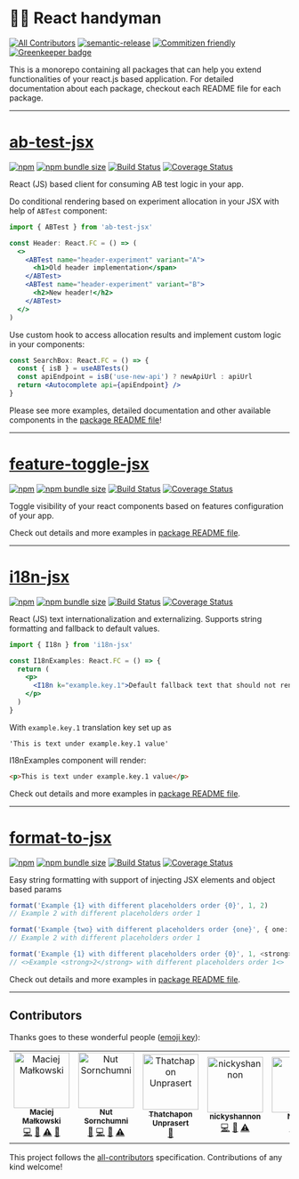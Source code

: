 # 👨‍🔧 React handyman

[![All Contributors](https://img.shields.io/badge/all_contributors-5-orange.svg?style=flat-square)](#contributors)
[![semantic-release](https://img.shields.io/badge/%20%20%F0%9F%93%A6%F0%9F%9A%80-semantic--release-e10079.svg)](https://github.com/semantic-release/semantic-release)
[![Commitizen friendly](https://img.shields.io/badge/commitizen-friendly-brightgreen.svg)](http://commitizen.github.io/cz-cli/)
[![Greenkeeper badge](https://badges.greenkeeper.io/matmalkowski/react-handyman.svg)](https://greenkeeper.io/)

This is a monorepo containing all packages that can help you extend functionalities of your react.js based application. For detailed documentation about each package, checkout each README file for each package.

---

# [ab-test-jsx](/packages/ab-test-jsx)

[![npm](https://img.shields.io/npm/v/ab-test-jsx.svg)](https://www.npmjs.com/package/ab-test-jsx)
[![npm bundle size](https://img.shields.io/bundlephobia/minzip/ab-test-jsx.svg)](https://bundlephobia.com/result?p=ab-test-jsx)
[![Build Status](https://travis-ci.org/matmalkowski/react-handyman.svg?branch=master)](https://travis-ci.org/matmalkowski/react-handyman)
[![Coverage Status](https://coveralls.io/repos/github/matmalkowski/react-handyman/badge.svg?branch=master&service=github)](https://coveralls.io/github/matmalkowski/react-handyman?branch=master)

React (JS) based client for consuming AB test logic in your app.

Do conditional rendering based on experiment allocation in your JSX with help of `ABTest` component:

```jsx
import { ABTest } from 'ab-test-jsx'

const Header: React.FC = () => (
  <>
    <ABTest name="header-experiment" variant="A">
      <h1>Old header implementation</span>
    </ABTest>
    <ABTest name="header-experiment" variant="B">
      <h2>New header!</h2>
    </ABTest>
  </>
)
```

Use custom hook to access allocation results and implement custom logic in your components:

```jsx
const SearchBox: React.FC = () => {
  const { isB } = useABTests()
  const apiEndpoint = isB('use-new-api') ? newApiUrl : apiUrl
  return <Autocomplete api={apiEndpoint} />
}
```

Please see more examples, detailed documentation and other available components in the [package README file](/packages/ab-test-jsx)!

---

# [feature-toggle-jsx](/packages/feature-toggle-jsx)

[![npm](https://img.shields.io/npm/v/feature-toggle-jsx.svg)](https://www.npmjs.com/package/feature-toggle-jsx)
[![npm bundle size](https://img.shields.io/bundlephobia/minzip/feature-toggle-jsx.svg)](https://bundlephobia.com/result?p=feature-toggle-jsx)
[![Build Status](https://travis-ci.org/matmalkowski/react-handyman.svg?branch=master)](https://travis-ci.org/matmalkowski/react-handyman)
[![Coverage Status](https://coveralls.io/repos/github/matmalkowski/react-handyman/badge.svg?branch=master&service=github)](https://coveralls.io/github/matmalkowski/react-handyman?branch=master)

Toggle visibility of your react components based on features configuration of your app.

Check out details and more examples in [package README file](/packages/feature-toggle-jsx).

---

# [i18n-jsx](/packages/i18n-jsx)

[![npm](https://img.shields.io/npm/v/i18n-jsx.svg)](https://www.npmjs.com/package/i18n-jsx)
[![npm bundle size](https://img.shields.io/bundlephobia/minzip/i18n-jsx.svg)](https://bundlephobia.com/result?p=i18n-jsx)
[![Build Status](https://travis-ci.org/matmalkowski/react-handyman.svg?branch=master)](https://travis-ci.org/matmalkowski/react-handyman)
[![Coverage Status](https://coveralls.io/repos/github/matmalkowski/react-handyman/badge.svg?branch=master&service=github)](https://coveralls.io/github/matmalkowski/react-handyman?branch=master)

React (JS) text internationalization and externalizing. Supports string formatting and fallback to default values.

```jsx
import { I18n } from 'i18n-jsx'

const I18nExamples: React.FC = () => {
  return (
    <p>
      <I18n k="example.key.1">Default fallback text that should not render</I18n>
    </p>
  )
}
```

With `example.key.1` translation key set up as

```
'This is text under example.key.1 value'
```

I18nExamples component will render:

```html
<p>This is text under example.key.1 value</p>
```

Check out details and more examples in [package README file](/packages/i18n-jsx).

---

# [format-to-jsx](/packages/format-to-jsx)

[![npm](https://img.shields.io/npm/v/format-to-jsx.svg)](https://www.npmjs.com/package/format-to-jsx)
[![npm bundle size](https://img.shields.io/bundlephobia/minzip/format-to-jsx.svg)](https://bundlephobia.com/result?p=format-to-jsx)
[![Build Status](https://travis-ci.org/matmalkowski/react-handyman.svg?branch=master)](https://travis-ci.org/matmalkowski/react-handyman)
[![Coverage Status](https://coveralls.io/repos/github/matmalkowski/react-handyman/badge.svg?branch=master&service=github)](https://coveralls.io/github/matmalkowski/react-handyman?branch=master)

Easy string formatting with support of injecting JSX elements and object based params

```ts
format('Example {1} with different placeholders order {0}', 1, 2)
// Example 2 with different placeholders order 1

format('Example {two} with different placeholders order {one}', { one: 1, two: 2 })
// Example 2 with different placeholders order 1

format('Example {1} with different placeholders order {0}', 1, <strong>2</strong>)
// <>Example <strong>2</strong> with different placeholders order 1<>
```

Check out details and more examples in [package README file](/packages/format-to-jsx).

---

## Contributors

Thanks goes to these wonderful people ([emoji key](https://allcontributors.org/docs/en/emoji-key)):

<!-- ALL-CONTRIBUTORS-LIST:START - Do not remove or modify this section -->
<!-- prettier-ignore -->
<table>
  <tr>
    <td align="center"><a href="https://medium.com/@mat.malkowski"><img src="https://avatars3.githubusercontent.com/u/1546903?v=4" width="100px;" alt="Maciej Małkowski"/><br /><sub><b>Maciej Małkowski</b></sub></a><br /><a href="https://github.com/matmalkowski/react-handyman/commits?author=matmalkowski" title="Code">💻</a> <a href="https://github.com/matmalkowski/react-handyman/commits?author=matmalkowski" title="Documentation">📖</a> <a href="https://github.com/matmalkowski/react-handyman/commits?author=matmalkowski" title="Tests">⚠️</a> <a href="#review-matmalkowski" title="Reviewed Pull Requests">👀</a></td>
    <td align="center"><a href="https://github.com/znut"><img src="https://avatars2.githubusercontent.com/u/1188327?v=4" width="100px;" alt="Nut Sornchumni"/><br /><sub><b>Nut Sornchumni</b></sub></a><br /><a href="#review-znut" title="Reviewed Pull Requests">👀</a> <a href="https://github.com/matmalkowski/react-handyman/commits?author=znut" title="Code">💻</a> <a href="https://github.com/matmalkowski/react-handyman/commits?author=znut" title="Documentation">📖</a> <a href="https://github.com/matmalkowski/react-handyman/commits?author=znut" title="Tests">⚠️</a></td>
    <td align="center"><a href="https://github.com/PoomSmart"><img src="https://avatars3.githubusercontent.com/u/3608783?v=4" width="100px;" alt="Thatchapon Unprasert"/><br /><sub><b>Thatchapon Unprasert</b></sub></a><br /><a href="https://github.com/matmalkowski/react-handyman/commits?author=PoomSmart" title="Documentation">📖</a></td>
    <td align="center"><a href="https://github.com/nickyshannon"><img src="https://avatars0.githubusercontent.com/u/2579455?v=4" width="100px;" alt="nickyshannon"/><br /><sub><b>nickyshannon</b></sub></a><br /><a href="https://github.com/matmalkowski/react-handyman/commits?author=nickyshannon" title="Code">💻</a> <a href="#review-nickyshannon" title="Reviewed Pull Requests">👀</a> <a href="https://github.com/matmalkowski/react-handyman/commits?author=nickyshannon" title="Tests">⚠️</a></td>
    <td align="center"><a href="https://github.com/Nielsie"><img src="https://avatars0.githubusercontent.com/u/11413207?v=4" width="100px;" alt="Nielsie"/><br /><sub><b>Nielsie</b></sub></a><br /><a href="https://github.com/matmalkowski/react-handyman/commits?author=Nielsie" title="Code">💻</a> <a href="https://github.com/matmalkowski/react-handyman/commits?author=Nielsie" title="Tests">⚠️</a></td>
  </tr>
</table>

<!-- ALL-CONTRIBUTORS-LIST:END -->

This project follows the [all-contributors](https://github.com/all-contributors/all-contributors) specification. Contributions of any kind welcome!
